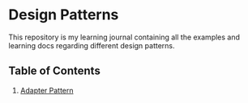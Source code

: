 # Design Patterns

This repository is my learning journal containing all the examples and learning docs regarding different design patterns.

## Table of Contents

1. [Adapter Pattern](adapter/README.md)
